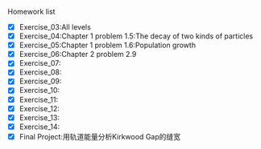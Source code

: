 Homework list
- [x] Exercise_03:All levels
- [x] Exercise_04:Chapter 1 problem 1.5:The decay of two kinds of particles
- [x] Exercise_05:Chapter 1 problem 1.6:Population growth
- [x] Exercise_06:Chapter 2 problem 2.9
- [x] Exercise_07:
- [x] Exercise_08:
- [x] Exercise_09:
- [x] Exercise_10:
- [x] Exercise_11:
- [x] Exercise_12:
- [x] Exercise_13:
- [x] Exercise_14:
- [x] Final Project:用轨道能量分析Kirkwood Gap的缝宽
